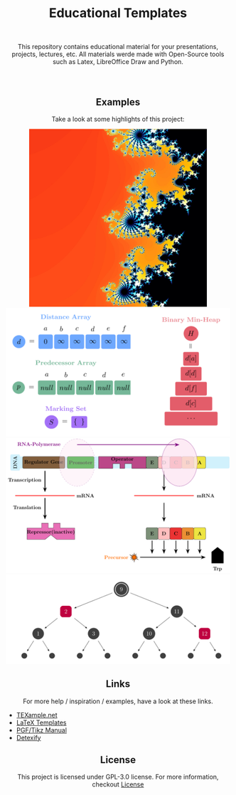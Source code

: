 <div align="center" style="margin-bottom: 70px">
	<h1>Educational Templates</h1><br>
	<div align="center"><p>This repository contains educational material for your presentations, projects, lectures, etc. All materials werde made with Open-Source tools such as Latex, LibreOffice Draw and Python.</p></div>
</div>

<div align="center">
<h2>Examples</h2>
<div align="center"><p>Take a look at some highlights of this project:</p></div>
</div>

<div align="center">
<img src="Mandelbrot-Set/Mandelbrot-ColoredPictures/Region2_3.jpg" alt="Mandelbrot-Set Example" width="400"/>
</div>

<div align="center">
<img src="img/dijkstra.png" alt="Components for Dijkstra's algorithm" width="600"/>
</div>

<div align="center">
<img src="img/gene.png" alt="Example of gene expression" width="600"/>
</div>

<div align="center">
<img src="img/rbtree.png" alt="Example of Red-Black-Tree" width="600"/>
</div>

<div align="center">
<h2>Links</h2>
<div align="center"><p>For more help / inspiration / examples, have a look at these links.</p></div>
</div>
<ul>
<li><a href="https://texample.net/">TEXample.net</a></li>
<li><a href="https://www.latextemplates.com/">LaTeX Templates</a></li>
<li><a href="https://tikz.dev/">PGF/Tikz Manual</a></li>
<li><a href="https://detexify.kirelabs.org/classify.html">Detexify</a></li>
</ul>

<div align="center">
<h2>License</h2>
</div>

<div align="center"><p>This project is licensed under GPL-3.0 license. For more information, checkout <a href="https://github.com/BenSt099/LaTeX-Templates/blob/main/LICENSE">License</a></p></div>
